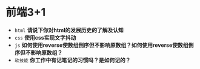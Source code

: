 # 前端3+1
- `html` **请说下你对html的发展历史的了解及认知**
- `css` **使用css实现文字抖动**
- `js` **如何使用reverse使数组倒序但不影响原数组？如何使用reverse使数组倒序但不影响原数组？**
- `软技能` **你工作中有记笔记的习惯吗？是如何记的？**

